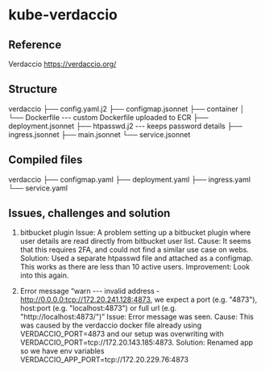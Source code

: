 # kube-verdaccio

## Reference

Verdaccio
https://verdaccio.org/

## Structure

verdaccio
├── config.yaml.j2
├── configmap.jsonnet
├── container
│   └── Dockerfile --- custom Dockerfile uploaded to ECR
├── deployment.jsonnet
├── htpasswd.j2 --- keeps password details
├── ingress.jsonnet
├── main.jsonnet
└── service.jsonnet

## Compiled files

verdaccio
├── configmap.yaml
├── deployment.yaml
├── ingress.yaml
└── service.yaml

## Issues, challenges and solution

1. bitbucket plugin
Issue: A problem setting up a bitbucket plugin where user details are read directly from bitbucket user list. 
Cause: It seems that this requires 2FA, and could not find a similar use case on webs.
Solution: Used a separate htpasswd file and attached as a configmap. This works as there are less than 10 active users.
Improvement: Look into this again.

2. Error message “warn --- invalid address - http://0.0.0.0:tcp://172.20.241.128:4873, we expect a port (e.g. "4873"), host:port (e.g. "localhost:4873") or full url (e.g. "http://localhost:4873/")” 
Issue: Error message was seen.
Cause: This was caused by the verdaccio docker file already using VERDACCIO_PORT=4873  and our setup was overwriting with VERDACCIO_PORT=tcp://172.20.143.185:4873.
Solution: Renamed app so we have env variables VERDACCIO_APP_PORT=tcp://172.20.229.76:4873

